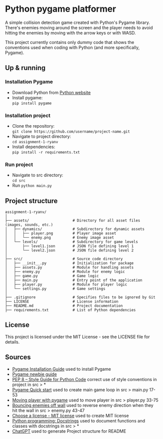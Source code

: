 # Python pygame platformer
A simple collision detection game created with Python's Pygame library. There's enemies moving around the screen and 
the player needs to avoid hitting the enemies by moving with the arrow keys or with WASD.

This project currently contains only dummy code that shows the conventions used when coding with Python (and more 
specifically, Pygame).

## Up & running 
### Installation Pygame
- Download Python from [Python website](https://www.python.org/downloads/)
- Install pygame: <br> ```pip install pygame```

### Installation project
- Clone the repository: <br> ```git clone https://github.com/username/project-name.git```
- Navigate to project directory: <br> ```cd assignment-1-ryanv```
- Install dependencies: <br>```pip install -r requirements.txt```

### Run project
- Navigate to src directory: <br> ```cd src```
- Run ```python main.py```

## Project structure
```
assignment-1-ryanv/
│
├── assets/                    # Directory for all asset files (images, sounds, etc.)
│   ├── dynamics/              # Subdirectory for dynamic assets
│   │   ├── player.png         # Player image asset
│   │   └── enemy.png          # Enemy image asset
│   └── levels/                # Subdirectory for game levels
│       ├── level1.json        # JSON file defining level 1
│       └── level2.json        # JSON file defining level 2
│
├── src/                       # Source code directory
│   ├── __init__.py            # Initialization for package
│   ├── assets.py              # Module for handling assets
│   ├── enemy.py               # Module for enemy logic
│   ├── game.py                # Game logic
│   ├── main.py                # Entry point of the application
│   ├── player.py              # Module for player logic
│   └── settings.py            # Game settings
│
├── .gitignore                 # Specifies files to be ignored by Git
├── LICENSE                    # License information
├── README.md                  # Project documentation
├── requirements.txt           # List of Python dependencies
```

## License
This project is licensed under the MIT License - see the LICENSE file for details.

## Sources 
- [Pygame Installation Guide](https://www.pygame.org/wiki/GettingStarted) used to install Pygame
- [Pygame newbie guide](https://www.pygame.org/docs/tut/newbieguide.html)
- [PEP 8 – Style Guide for Python Code](https://peps.python.org/pep-0008/) correct use of style conventions in project in src > *
- [Pygame Quick start](https://www.pygame.org/docs/) used to create main game loop in src > main.py 17-53
- [Moving player with pygame](https://opensource.com/article/17/12/game-python-moving-player) used to move player in src > player.py 33-75
- [Bouncing enemies off wall](https://wall-ball.readthedocs.io/en/latest/steps/step01.html) used to reverse enemy direction when they hit the wall in src > enemy.py 43-47
- [Choose a license - MIT license](https://choosealicense.com/licenses/mit/) used to create MIT license
- [Python programming: Docstrings](https://www.programiz.com/python-programming/docstrings) used to document functions and classes with docstrings in src > *
- [ChatGPT](https://chatgpt.com/share/671626a0-2670-8002-838d-dc274be10d10) used to generate Project structure for README